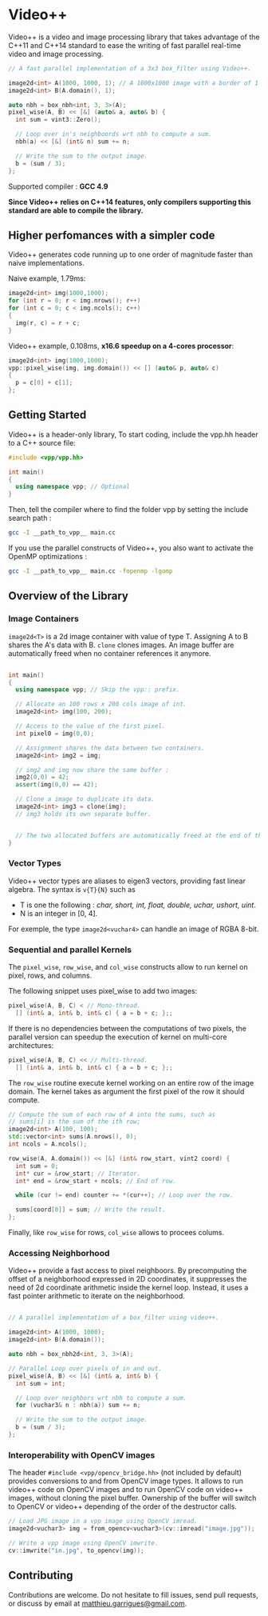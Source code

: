 Video++
=============

Video++ is a video and image processing library that takes advantage
of the C++11 and C++14 standard to ease the writing of fast parallel
real-time video and image processing.


```c++
// A fast parallel implementation of a 3x3 box_filter using Video++.

image2d<int> A(1000, 1000, 1); // A 1000x1000 image with a border of 1 pixel.
image2d<int> B(A.domain(), 1);

auto nbh = box_nbh<int, 3, 3>(A);
pixel_wise(A, B) << [&] (auto& a, auto& b) {
  int sum = vint3::Zero();

  // Loop over in's neighboords wrt nbh to compute a sum.
  nbh(a) << [&] (int& n) sum += n;

  // Write the sum to the output image.
  b = (sum / 3);
};
```

Supported compiler : **GCC 4.9**

**Since Video++ relies on C++14 features, only compilers supporting this standard are able to
compile the library.**

## Higher perfomances with a simpler code

Video++ generates code running up to one order of magnitude faster
than naive implementations.

Naive example, 1.79ms:
```c++
image2d<int> img(1000,1000);
for (int r = 0; r < img.nrows(); r++)
for (int c = 0; c < img.ncols(); c++)
{
  img(r, c) = r + c;
}
```

Video++ example, 0.108ms, **x16.6 speedup on a 4-cores processor**:
```c++
image2d<int> img(1000,1000);
vpp::pixel_wise(img, img.domain()) << [] (auto& p, auto& c)
{
  p = c[0] + c[1];
};
```


## Getting Started

Video++ is a header-only library, To start coding, include the vpp.hh header to a C++ source file:

```c++
#include <vpp/vpp.hh>

int main()
{
  using namespace vpp; // Optional
}
```

Then, tell the compiler where to find the folder vpp by setting the include search path :

```sh
gcc -I __path_to_vpp__ main.cc
```

If you use the parallel constructs of Video++, you also want to activate the OpenMP optimizations :
```sh
gcc -I __path_to_vpp__ main.cc -fopenmp -lgomp
```


## Overview of the Library

### Image Containers

```image2d<T>``` is a 2d image container with value of type
T. Assigning A to B shares the A's data with B. ```clone``` clones images.
An image buffer are automatically freed when no container references it anymore.

```c++

int main()
{
  using namespace vpp; // Skip the vpp:: prefix.

  // Allocate an 100 rows x 200 cols image of int.
  image2d<int> img(100, 200);

  // Access to the value of the first pixel.
  int pixel0 = img(0,0);

  // Assignment shares the data between two containers.
  image2d<int> img2 = img;

  // img2 and img now share the same buffer :
  img2(0,0) = 42;
  assert(img(0,0) == 42);

  // Clone a image to duplicate its data.
  image2d<int> img3 = clone(img);
  // img3 holds its own separate buffer.


  // The two allocated buffers are automatically freed at the end of the scope.
}


```

### Vector Types

Video++ vector types are aliases to eigen3 vectors, providing fast linear algebra. The syntax
is ```v{T}{N}``` such as

 - T is one the following : *char, short, int, float, double, uchar, ushort, uint*.
 - N is an integer in [0, 4].

For exemple, the type ```image2d<vuchar4>``` can handle an image of RGBA 8-bit.

### Sequential and parallel Kernels

The ```pixel_wise```, ```row_wise```, and ```col_wise``` constructs
allow to run kernel on pixel, rows, and columns.

The following snippet uses pixel_wise to add two images:

```c++
pixel_wise(A, B, C) < // Mono-thread.
  [] (int& a, int& b, int& c) { a = b + c; };;
```

If there is no dependencies between the computations of two pixels,
the parallel version can speedup the execution of kernel on multi-core
architectures:

```c++
pixel_wise(A, B, C) << // Multi-thread.
  [] (int& a, int& b, int& c) { a = b + c; };;
```

The ```row_wise``` routine execute kernel working on an entire row of
the image domain. The kernel takes as argument the first pixel of the
row it should compute.

```c++
// Compute the sum of each row of A into the sums, such as
// sums[i] is the sum of the ith row;
image2d<int> A(100, 100);
std::vector<int> sums(A.nrows(), 0);
int ncols = A.ncols();

row_wise(A, A.domain()) << [&] (int& row_start, vint2 coord) {
  int sum = 0;
  int* cur = &row_start; // Iterator.
  int* end = &row_start + ncols; // End of row.

  while (cur != end) counter += *(cur++); // Loop over the row.

  sums[coord[0]] = sum; // Write the result.
};

```

Finally, like ```row_wise``` for rows, ```col_wise``` allows to
procees colums.


### Accessing Neighborhood

Video++ provide a fast access to pixel neighboors. By precomputing the
offset of a neighborhood expressed in 2D coordinates, it suppresses the
need of 2d coordinate arithmetic inside the kernel loop. Instead, it
uses a fast pointer arithmetic to iterate on the neighborhood.


```c++

// A parallel implementation of a box_filter using video++.

image2d<int> A(1000, 1000);
image2d<int> B(A.domain());

auto nbh = box_nbh2d<int, 3, 3>(A);

// Parallel Loop over pixels of in and out.
pixel_wise(A, B) << [&] (int& a, int& b) {
  int sum = int;

  // Loop over neighbors wrt nbh to compute a sum.
  for (vuchar3& n : nbh(a)) sum += n;

  // Write the sum to the output image.
  b = (sum / 3);
};
```

### Interoperability with OpenCV images

The header ```#include <vpp/opencv_bridge.hh>``` (not included by
default) provides conversions to and from OpenCV image types. It
allows to run video++ code on OpenCV images and to run OpenCV code on
video++ images, without cloning the pixel buffer.  Ownership of the buffer
will switch to OpenCV or video++ depending of the order of the
destructor calls.

```c++
// Load JPG image in a vpp image using OpenCV imread.
image2d<vuchar3> img = from_opencv<vuchar3>(cv::imread("image.jpg"));

// Write a vpp image using OpenCV imwrite.
cv::imwrite("in.jpg", to_opencv(img));
```


## Contributing

Contributions are welcome. Do not hesitate to fill issues, send pull
requests, or discuss by email at matthieu.garrigues@gmail.com.
